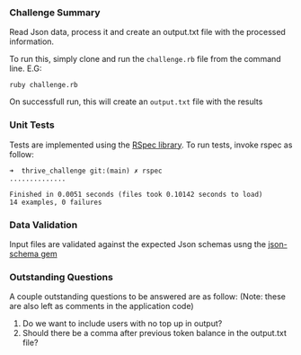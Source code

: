 ### Challenge Summary
Read Json data, process it and create an output.txt file with the processed information.

To run this, simply clone and run the `challenge.rb` file from the command line. E.G:

```
ruby challenge.rb
```

On successfull run, this will create an `output.txt` file with the results

### Unit Tests
Tests are implemented using the [RSpec library](https://rubygems.org/gems/rspec/versions/3.4.0?locale=en). To run tests, invoke rspec as follow:

```
➜  thrive_challenge git:(main) ✗ rspec
..............

Finished in 0.0051 seconds (files took 0.10142 seconds to load)
14 examples, 0 failures
```

### Data Validation
Input files are validated against the expected Json schemas usng the [json-schema gem](https://github.com/voxpupuli/json-schema)

### Outstanding Questions
A couple outstanding questions to be answered are as follow: (Note: these are also left as comments in the application code)

1. Do we want to include users with no top up in output?
2. Should there be a comma after previous token balance in the output.txt file?